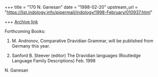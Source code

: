 +++
title = "170 N. Ganesan"
date = "1998-02-20"
upstream_url = "https://list.indology.info/pipermail/indology/1998-February/010937.html"

+++
[Archive link](https://list.indology.info/pipermail/indology/1998-February/010937.html)

Forthcoming Books:

1) M. Andronov, Comparative Dravidian Grammar, will be published
from Germany this year.

2) Sanford B. Steever (editor)
The Dravidian languages (Routledge Language Family Descriptions)
Feb. 1998


N. Ganesan



